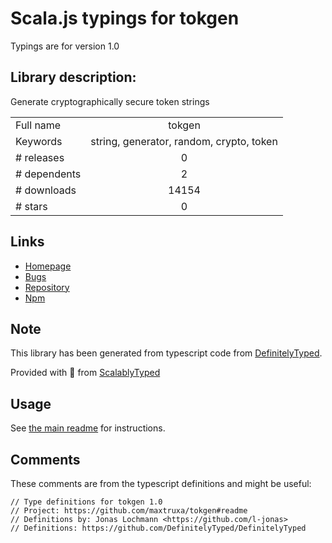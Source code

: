
# Scala.js typings for tokgen

Typings are for version 1.0

## Library description:
Generate cryptographically secure token strings

|                    |                 |
| ------------------ | :-------------: |
| Full name          | tokgen |
| Keywords           | string, generator, random, crypto, token |
| # releases         | 0 |
| # dependents       | 2 |
| # downloads        | 14154 |
| # stars            | 0 |

## Links
- [Homepage](https://github.com/maxtruxa/tokgen#readme)
- [Bugs](https://github.com/maxtruxa/tokgen/issues)
- [Repository](https://github.com/maxtruxa/tokgen)
- [Npm](https://www.npmjs.com/package/tokgen)
    


## Note
This library has been generated from typescript code from [DefinitelyTyped](https://definitelytyped.org).

Provided with :purple_heart: from [ScalablyTyped](https://github.com/oyvindberg/ScalablyTyped)

## Usage
See [the main readme](../../readme.md) for instructions.

## Comments

These comments are from the typescript definitions and might be useful:
```
// Type definitions for tokgen 1.0
// Project: https://github.com/maxtruxa/tokgen#readme
// Definitions by: Jonas Lochmann <https://github.com/l-jonas>
// Definitions: https://github.com/DefinitelyTyped/DefinitelyTyped

```

